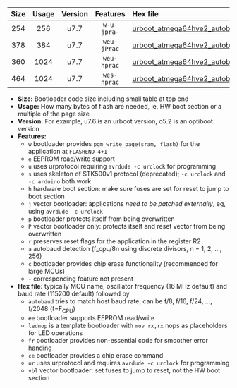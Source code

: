|Size|Usage|Version|Features|Hex file|
|:-:|:-:|:-:|:-:|:--|
|254|256|u7.7|`w-u-jpra-`|[urboot_atmega64hve2_autobaud_lednop_ur_vbl.hex](https://raw.githubusercontent.com/stefanrueger/urboot.hex/main/mcus/atmega64hve2/autobaud/urboot_atmega64hve2_autobaud_lednop_ur_vbl.hex)|
|378|384|u7.7|`weu-jPrac`|[urboot_atmega64hve2_autobaud_ee_lednop_fr_ce_ur_vbl.hex](https://raw.githubusercontent.com/stefanrueger/urboot.hex/main/mcus/atmega64hve2/autobaud/urboot_atmega64hve2_autobaud_ee_lednop_fr_ce_ur_vbl.hex)|
|360|1024|u7.7|`weu-hprac`|[urboot_atmega64hve2_autobaud_ee_lednop_fr_ce_ur.hex](https://raw.githubusercontent.com/stefanrueger/urboot.hex/main/mcus/atmega64hve2/autobaud/urboot_atmega64hve2_autobaud_ee_lednop_fr_ce_ur.hex)|
|464|1024|u7.7|`wes-hprac`|[urboot_atmega64hve2_autobaud_ee_lednop_fr_ce.hex](https://raw.githubusercontent.com/stefanrueger/urboot.hex/main/mcus/atmega64hve2/autobaud/urboot_atmega64hve2_autobaud_ee_lednop_fr_ce.hex)|

- **Size:** Bootloader code size including small table at top end
- **Usage:** How many bytes of flash are needed, ie, HW boot section or a multiple of the page size
- **Version:** For example, u7.6 is an urboot version, o5.2 is an optiboot version
- **Features:**
  + `w` bootloader provides `pgm_write_page(sram, flash)` for the application at `FLASHEND-4+1`
  + `e` EEPROM read/write support
  + `u` uses urprotocol requiring `avrdude -c urclock` for programming
  + `s` uses skeleton of STK500v1 protocol (deprecated); `-c urclock` and `-c arduino` both work
  + `h` hardware boot section: make sure fuses are set for reset to jump to boot section
  + `j` vector bootloader: applications *need to be patched externally*, eg, using `avrdude -c urclock`
  + `p` bootloader protects itself from being overwritten
  + `P` vector bootloader only: protects itself and reset vector from being overwritten
  + `r` preserves reset flags for the application in the register R2
  + `a` autobaud detection (f_cpu/8n using discrete divisors, n = 1, 2, ..., 256)
  + `c` bootloader provides chip erase functionality (recommended for large MCUs)
  + `-` corresponding feature not present
- **Hex file:** typically MCU name, oscillator frequency (16 MHz default) and baud rate (115200 default) followed by
  + `autobaud` tries to match host baud rate; can be f/8, f/16, f/24, ..., f/2048 (f=F<sub>CPU</sub>)
  + `ee` bootloader supports EEPROM read/write
  + `lednop` is a template bootloader with `mov rx,rx` nops as placeholders for LED operations
  + `fr` bootloader provides non-essential code for smoother error handing
  + `ce` bootloader provides a chip erase command
  + `ur` uses urprotocol and requires `avrdude -c urclock` for programming
  + `vbl` vector bootloader: set fuses to jump to reset, not the HW boot section

